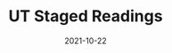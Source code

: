 ---
title: UT Staged Readings
slug: fall-staged-readings
description: Come see two evenings of scenes from student-written plays, featuring
  eight new works!<p>Organized by Allegra Hatem and Gabi Garcia.</p><p>Thanks to TAPS
  Lecturer Scott Elmegreen for supporting student writers and for assisting with casting!</p>
roles:
  '*P.N.O.K.*, written & directed by Carissa Greene':
  - role: Dorothy
    name: Makila Sims
  - role: Momma
    name: Catherine Rohret
  - role: Bus Driver
    name: Jonah Herrera-Dodd
  - role: Jack
    name: Nick Schwarz
  - role: Coop
    name: Kenley Ambroise
  - role: Jason
    name: Jonah Herrera-Dodd
  - role: Miles
    name: Cameron Drake
  - role: Dad
    name: Jackson Overton-Clark
  '*Ah Wing and the Automaton Eagle*, written by Brandon Zang, directed by Jonah Herrera-Dodd':
  - role: Ah Wing
    name: Jennie Liu
  - role: The Eagle
    name: Belle Hart
  - role: Nancy
    name: Siyi Yue
  - role: James/Henchman
    name: Steele Citrone
  - role: O'Donnell
    name: Luke Delaney
  - role: Mayor Bryant
    name: Adam Oppenheimer
  '*Take Me Dancing*, written by Hope Gundlah & Tess Gundlah, directed by Roxy Fisher':
  - role: Charlie McKenna
    name: Lisa Dong
  - role: Heather Burton
    name: Natalie Chapin
  - role: Alfie Leibowitz
    name: Ryan Volpe
  - role: Danny Pascal
    name: Laura Mahaniah
  - role: Meg Phillips
    name: Jennie Liu
  - role: Scott Westley
    name: Carolyn C. Heinzer
  - role: Waitress/Announcer
    name: Lara Sachdeva
  '*The World/The Edge*, written by London Mahaley, directed by Zach Braunschweig':
  - role: Max
    name: Ro Redfern
  '*Apocalypse 654*, written by Jayda Hart, directed by Natalie Manley':
  - role: Ethan
    name: Luke Delaney
  - role: Harriet
    name: Juliet Cairney
  - role: Ramona
    name: Shama Tirukkala
  - role: Chelsea
    name: Emma Herzig
  - role: Ozzie
    name: George Corrin
  - role: Ben
    name: Bojun Feng
  '*The Heirs*, written by Noah Klowden and Ronan O''Callaghan, directed by Sophia Kottman':
  - role: Teagan
    name: Joshua Winston
  - role: Gerald
    name: Konstantin Shmarko
  - role: Liam
    name: Steele Citrone
  - role: Jane
    name: Lily McHugh
  - role: Aveline
    name: Taiz Rodriguez
  - role: Charlotte
    name: Caroline Lopez
  '*Past, Present, Future*, written by Gabi Garcia, directed by Eleni Lefakis':
  - role: Dalia
    name: Stone Garcia
  - role: Lilana
    name: Caroline Lopez
  '*vom.com: a cyberdrama*, written by George Corrin, directed by Caroline Lopez':
  - role: News Anchor/Someone Very Beautiful
    name: Safia Mahjebin
  - role: Roger/Lover 1
    name: Ryan Cairns
  - role: Mr. Clark/Husband
    name: Ricky Alzati Amano
  - role: Mrs. Clark/Joan
    name: Belle G Nahoom
  - role: Businessman/Lover 2
    name: Allison Kanter
  - role: Lucy/Wife
    name: Allison Mattessich
layout: show-info
quarter: fall
year: 2021
season: 2021-2022 Shows
date: 2021-10-22

---